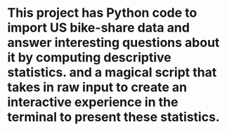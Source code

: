 # This project has Python code to import US bike-share data and answer interesting questions about it by computing descriptive statistics. and a magical script that takes in raw input to create an interactive experience in the terminal to present these statistics.
